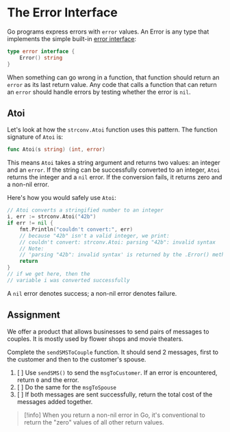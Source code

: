 # The Error Interface

Go programs express errors with `error` values. An Error is any type that implements the simple built-in [error interface](https://blog.golang.org/error-handling-and-go):

```go
type error interface {
    Error() string
}
```

When something can go wrong in a function, that function should return an `error` as its last return value. Any code that calls a function that can return an `error` should handle errors by testing whether the error is `nil`.

## Atoi

Let's look at how the `strconv.Atoi` function uses this pattern. The function signature of `Atoi` is:

```go
func Atoi(s string) (int, error)
```

This means `Atoi` takes a string argument and returns two values: an integer and an `error`. If the string can be successfully converted to an integer, `Atoi` returns the integer and a `nil` error. If the conversion fails, it returns zero and a non-nil error.

Here's how you would safely use `Atoi`:

```go
// Atoi converts a stringified number to an integer
i, err := strconv.Atoi("42b")
if err != nil {
    fmt.Println("couldn't convert:", err)
    // because "42b" isn't a valid integer, we print:
    // couldn't convert: strconv.Atoi: parsing "42b": invalid syntax
    // Note:
    // 'parsing "42b": invalid syntax' is returned by the .Error() method
    return
}
// if we get here, then the
// variable i was converted successfully
```

A `nil` error denotes success; a non-nil error denotes failure.

## Assignment

We offer a product that allows businesses to send pairs of messages to couples. It is mostly used by flower shops and movie theaters.

Complete the `sendSMSToCouple` function. It should send 2 messages, first to the customer and then to the customer's spouse.

1. [ ] Use `sendSMS()` to send the `msgToCustomer`. If an error is encountered, return `0` and the error.
2. [ ] Do the same for the `msgToSpouse`
3. [ ] If both messages are sent successfully, return the total cost of the messages added together.

> [!info]
> When you return a non-nil error in Go, it's conventional to return the "zero" values of all other return values.
